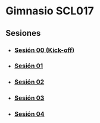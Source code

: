 # Gimnasio SCL017

## Sesiones

- ### [Sesión 00 (Kick-off)](./session-00.md)
- ### [Sesión 01](./session-01.md)
- ### [Sesión 02](./session-02.md)
- ### [Sesión 03](./session-03.md)
- ### [Sesión 04](./session-04.md)
